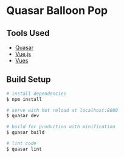 # Quasar Balloon Pop

## Tools Used
* [Quasar](http://quasar-framework.org/)
* [Vue.js](http://vuejs.org/)
* [Vues](http://vuex.vuejs.org/)

## Build Setup

``` bash
# install dependencies
$ npm install

# serve with hot reload at localhost:8080
$ quasar dev

# build for production with minification
$ quasar build

# lint code
$ quasar lint
```
